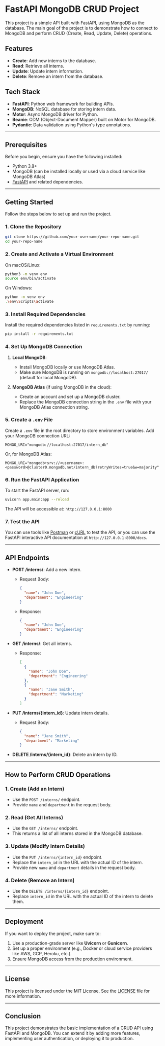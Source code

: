 
# FastAPI MongoDB CRUD Project

This project is a simple API built with FastAPI, using MongoDB as the database. The main goal of the project is to demonstrate how to connect to MongoDB and perform CRUD (Create, Read, Update, Delete) operations.

## Features

- **Create**: Add new interns to the database.
- **Read**: Retrieve all interns.
- **Update**: Update intern information.
- **Delete**: Remove an intern from the database.

## Tech Stack

- **FastAPI**: Python web framework for building APIs.
- **MongoDB**: NoSQL database for storing intern data.
- **Motor**: Async MongoDB driver for Python.
- **Beanie**: ODM (Object-Document Mapper) built on Motor for MongoDB.
- **Pydantic**: Data validation using Python's type annotations.

---

## Prerequisites

Before you begin, ensure you have the following installed:

- Python 3.8+
- MongoDB (can be installed locally or used via a cloud service like MongoDB Atlas)
- [FastAPI](https://fastapi.tiangolo.com/) and related dependencies.

---

## Getting Started

Follow the steps below to set up and run the project.

### 1. Clone the Repository

```bash
git clone https://github.com/your-username/your-repo-name.git
cd your-repo-name
```

### 2. Create and Activate a Virtual Environment

On macOS/Linux:
```bash
python3 -m venv env
source env/bin/activate
```

On Windows:
```bash
python -m venv env
.\env\Scripts\activate
```

### 3. Install Required Dependencies

Install the required dependencies listed in `requirements.txt` by running:

```bash
pip install -r requirements.txt
```

### 4. Set Up MongoDB Connection

1. **Local MongoDB**:
   - Install MongoDB locally or use MongoDB Atlas.
   - Make sure MongoDB is running on `mongodb://localhost:27017/` (default for local MongoDB).

2. **MongoDB Atlas** (if using MongoDB in the cloud):
   - Create an account and set up a MongoDB cluster.
   - Replace the MongoDB connection string in the `.env` file with your MongoDB Atlas connection string.

### 5. Create a `.env` File

Create a `.env` file in the root directory to store environment variables. Add your MongoDB connection URL:

```env
MONGO_URI="mongodb://localhost:27017/intern_db"
```

Or, for MongoDB Atlas:

```env
MONGO_URI="mongodb+srv://<username>:<password>@cluster0.mongodb.net/intern_db?retryWrites=true&w=majority"
```

### 6. Run the FastAPI Application

To start the FastAPI server, run:

```bash
uvicorn app.main:app --reload
```

The API will be accessible at: `http://127.0.0.1:8000`

### 7. Test the API

You can use tools like [Postman](https://www.postman.com/) or [cURL](https://curl.se/) to test the API, or you can use the FastAPI interactive API documentation at `http://127.0.0.1:8000/docs`.

---

## API Endpoints

- **POST /interns/**: Add a new intern.
  - Request Body:
    ```json
    {
      "name": "John Doe",
      "department": "Engineering"
    }
    ```
  - Response:
    ```json
    {
      "name": "John Doe",
      "department": "Engineering"
    }
    ```

- **GET /interns/**: Get all interns.
  - Response:
    ```json
    [
      {
        "name": "John Doe",
        "department": "Engineering"
      },
      {
        "name": "Jane Smith",
        "department": "Marketing"
      }
    ]
    ```

- **PUT /interns/{intern_id}**: Update intern details.
  - Request Body:
    ```json
    {
      "name": "Jane Smith",
      "department": "Marketing"
    }
    ```

- **DELETE /interns/{intern_id}**: Delete an intern by ID.

---

## How to Perform CRUD Operations

### 1. **Create** (Add an Intern)
   - Use the `POST /interns/` endpoint.
   - Provide `name` and `department` in the request body.

### 2. **Read** (Get All Interns)
   - Use the `GET /interns/` endpoint.
   - This returns a list of all interns stored in the MongoDB database.

### 3. **Update** (Modify Intern Details)
   - Use the `PUT /interns/{intern_id}` endpoint.
   - Replace the `intern_id` in the URL with the actual ID of the intern.
   - Provide new `name` and `department` details in the request body.

### 4. **Delete** (Remove an Intern)
   - Use the `DELETE /interns/{intern_id}` endpoint.
   - Replace `intern_id` in the URL with the actual ID of the intern to delete them.

---

## Deployment

If you want to deploy the project, make sure to:

1. Use a production-grade server like **Uvicorn** or **Gunicorn**.
2. Set up a proper environment (e.g., Docker or cloud service providers like AWS, GCP, Heroku, etc.).
3. Ensure MongoDB access from the production environment.

---

## License

This project is licensed under the MIT License. See the [LICENSE](./LICENSE) file for more information.

---

## Conclusion

This project demonstrates the basic implementation of a CRUD API using FastAPI and MongoDB. You can extend it by adding more features, implementing user authentication, or deploying it to production.

